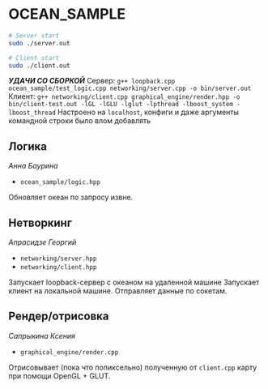 # OCEAN_SAMPLE
```sh
# Server start
sudo ./server.out

# Client start
sudo ./client.out
```

***УДАЧИ СО СБОРКОЙ***
Сервер: `g++ loopback.cpp ocean_sample/test_logic.cpp networking/server.cpp -o bin/server.out`
Клиент: `g++ networking/client.cpp graphical_engine/render.hpp -o bin/client-test.out -lGL -lGLU -lglut -lpthread -lboost_system -lboost_thread`
Настроено на `localhost`, конфиги и даже аргументы командной строки было влом добавлять

## Логика
*Анна Баурина*
- `ocean_sample/logic.hpp`

Обновляет океан по запросу извне.

## Нетворкинг
*Апрасидзе Георгий*
- `networking/server.hpp`
- `networking/client.hpp`

Запускает loopback-сервер с океаном на удаленной машине
Запускает клиент на локальной машине.
Отправляет данные по сокетам.

## Рендер/отрисовка
*Сапрыкина Ксения*
- `graphical_engine/render.cpp`

Отрисовывает (пока что попиксельно) полученную от `client.cpp` карту при помощи OpenGL + GLUT.
